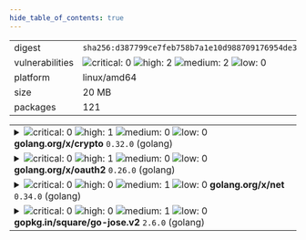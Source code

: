 ```yaml
---
hide_table_of_contents: true
---
```


<table>
<tr><td>digest</td><td><code>sha256:d387799ce7feb758b7a1e10d988709176954de382672b030b1aa7d661ef18e62</code></td><tr><tr><td>vulnerabilities</td><td><img alt="critical: 0" src="https://img.shields.io/badge/critical-0-lightgrey"/> <img alt="high: 2" src="https://img.shields.io/badge/high-2-e25d68"/> <img alt="medium: 2" src="https://img.shields.io/badge/medium-2-fbb552"/> <img alt="low: 0" src="https://img.shields.io/badge/low-0-lightgrey"/> <!-- unspecified: 0 --></td></tr>
<tr><td>platform</td><td>linux/amd64</td></tr>
<tr><td>size</td><td>20 MB</td></tr>
<tr><td>packages</td><td>121</td></tr>
</table>
</details></table>
</details>

<table>
<tr><td valign="top">
<details><summary><img alt="critical: 0" src="https://img.shields.io/badge/C-0-lightgrey"/> <img alt="high: 1" src="https://img.shields.io/badge/H-1-e25d68"/> <img alt="medium: 0" src="https://img.shields.io/badge/M-0-lightgrey"/> <img alt="low: 0" src="https://img.shields.io/badge/L-0-lightgrey"/> <!-- unspecified: 0 --><strong>golang.org/x/crypto</strong> <code>0.32.0</code> (golang)</summary>

<small><code>pkg:golang/golang.org/x/crypto@0.32.0</code></small><br/>
<a href="https://scout.docker.com/v/CVE-2025-22869?s=golang&n=crypto&ns=golang.org%2Fx&t=golang&vr=%3C0.35.0"><img alt="high : CVE--2025--22869" src="https://img.shields.io/badge/CVE--2025--22869-lightgrey?label=high%20&labelColor=e25d68"/></a> 

<table>
<tr><td>Affected range</td><td><code>&lt;0.35.0</code></td></tr>
<tr><td>Fixed version</td><td><code>0.35.0</code></td></tr>
<tr><td>EPSS Score</td><td><code>0.045%</code></td></tr>
<tr><td>EPSS Percentile</td><td><code>18th percentile</code></td></tr>
</table>

<details><summary>Description</summary>
<blockquote>

SSH servers which implement file transfer protocols are vulnerable to a denial of service attack from clients which complete the key exchange slowly, or not at all, causing pending content to be read into memory, but never transmitted.

</blockquote>
</details>
</details></td></tr>

<tr><td valign="top">
<details><summary><img alt="critical: 0" src="https://img.shields.io/badge/C-0-lightgrey"/> <img alt="high: 1" src="https://img.shields.io/badge/H-1-e25d68"/> <img alt="medium: 0" src="https://img.shields.io/badge/M-0-lightgrey"/> <img alt="low: 0" src="https://img.shields.io/badge/L-0-lightgrey"/> <!-- unspecified: 0 --><strong>golang.org/x/oauth2</strong> <code>0.26.0</code> (golang)</summary>

<small><code>pkg:golang/golang.org/x/oauth2@0.26.0</code></small><br/>
<a href="https://scout.docker.com/v/CVE-2025-22868?s=golang&n=oauth2&ns=golang.org%2Fx&t=golang&vr=%3C0.27.0"><img alt="high : CVE--2025--22868" src="https://img.shields.io/badge/CVE--2025--22868-lightgrey?label=high%20&labelColor=e25d68"/></a> 

<table>
<tr><td>Affected range</td><td><code>&lt;0.27.0</code></td></tr>
<tr><td>Fixed version</td><td><code>0.27.0</code></td></tr>
<tr><td>EPSS Score</td><td><code>0.045%</code></td></tr>
<tr><td>EPSS Percentile</td><td><code>18th percentile</code></td></tr>
</table>

<details><summary>Description</summary>
<blockquote>

An attacker can pass a malicious malformed token which causes unexpected memory to be consumed during parsing.

</blockquote>
</details>
</details></td></tr>

<tr><td valign="top">
<details><summary><img alt="critical: 0" src="https://img.shields.io/badge/C-0-lightgrey"/> <img alt="high: 0" src="https://img.shields.io/badge/H-0-lightgrey"/> <img alt="medium: 1" src="https://img.shields.io/badge/M-1-fbb552"/> <img alt="low: 0" src="https://img.shields.io/badge/L-0-lightgrey"/> <!-- unspecified: 0 --><strong>golang.org/x/net</strong> <code>0.34.0</code> (golang)</summary>

<small><code>pkg:golang/golang.org/x/net@0.34.0</code></small><br/>
<a href="https://scout.docker.com/v/CVE-2025-22870?s=github&n=net&ns=golang.org%2Fx&t=golang&vr=%3C0.36.0"><img alt="medium : CVE--2025--22870" src="https://img.shields.io/badge/CVE--2025--22870-lightgrey?label=medium%20&labelColor=fbb552"/></a> <i>Improper Input Validation</i>

<table>
<tr><td>Affected range</td><td><code>&lt;0.36.0</code></td></tr>
<tr><td>Fixed version</td><td><code>0.36.0</code></td></tr>
<tr><td>EPSS Score</td><td><code>0.045%</code></td></tr>
<tr><td>EPSS Percentile</td><td><code>18th percentile</code></td></tr>
</table>

<details><summary>Description</summary>
<blockquote>

Matching of hosts against proxy patterns can improperly treat an IPv6 zone ID as a hostname component. For example, when the NO_PROXY environment variable is set to "*.example.com", a request to "[::1%25.example.com]:80` will incorrectly match and not be proxied.

</blockquote>
</details>
</details></td></tr>

<tr><td valign="top">
<details><summary><img alt="critical: 0" src="https://img.shields.io/badge/C-0-lightgrey"/> <img alt="high: 0" src="https://img.shields.io/badge/H-0-lightgrey"/> <img alt="medium: 1" src="https://img.shields.io/badge/M-1-fbb552"/> <img alt="low: 0" src="https://img.shields.io/badge/L-0-lightgrey"/> <!-- unspecified: 0 --><strong>gopkg.in/square/go-jose.v2</strong> <code>2.6.0</code> (golang)</summary>

<small><code>pkg:golang/gopkg.in/square/go-jose.v2@2.6.0</code></small><br/>
<a href="https://scout.docker.com/v/CVE-2024-28180?s=github&n=go-jose.v2&ns=gopkg.in%2Fsquare&t=golang&vr=%3C%3D2.6.0"><img alt="medium 4.3: CVE--2024--28180" src="https://img.shields.io/badge/CVE--2024--28180-lightgrey?label=medium%204.3&labelColor=fbb552"/></a> <i>Improper Handling of Highly Compressed Data (Data Amplification)</i>

<table>
<tr><td>Affected range</td><td><code>&lt;=2.6.0</code></td></tr>
<tr><td>Fixed version</td><td><strong>Not Fixed</strong></td></tr>
<tr><td>CVSS Score</td><td><code>4.3</code></td></tr>
<tr><td>CVSS Vector</td><td><code>CVSS:3.1/AV:N/AC:L/PR:L/UI:N/S:U/C:N/I:N/A:L</code></td></tr>
<tr><td>EPSS Score</td><td><code>0.046%</code></td></tr>
<tr><td>EPSS Percentile</td><td><code>20th percentile</code></td></tr>
</table>

<details><summary>Description</summary>
<blockquote>

### Impact
An attacker could send a JWE containing compressed data that used large amounts of memory and CPU when decompressed by Decrypt or DecryptMulti. Those functions now return an error if the decompressed data would exceed 250kB or 10x the compressed size (whichever is larger). Thanks to Enze Wang@Alioth and Jianjun Chen@Zhongguancun Lab (@zer0yu and @chenjj) for reporting.

### Patches
The problem is fixed in the following packages and versions:
- github.com/go-jose/go-jose/v4 version 4.0.1
- github.com/go-jose/go-jose/v3 version 3.0.3
- gopkg.in/go-jose/go-jose.v2 version 2.6.3

The problem will not be fixed in the following package because the package is archived:
- gopkg.in/square/go-jose.v2

</blockquote>
</details>
</details></td></tr>
</table>

